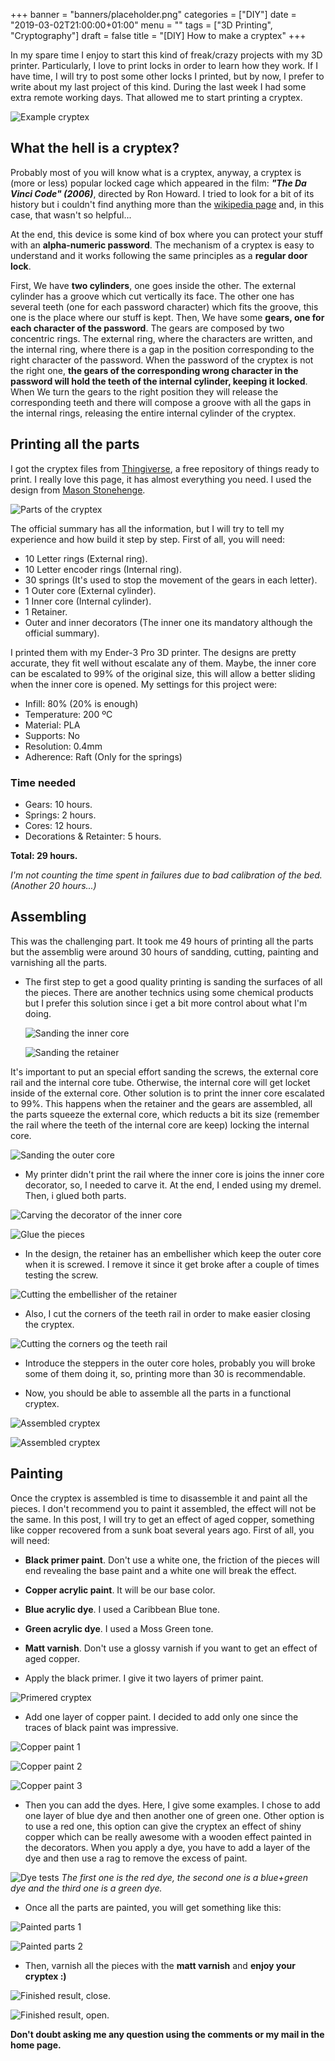 +++
banner = "banners/placeholder.png"
categories = ["DIY"]
date = "2019-03-02T21:00:00+01:00"
menu = ""
tags = ["3D Printing", "Cryptography"]
draft = false
title = "[DIY] How to make a cryptex"
+++

In my spare time I enjoy to start this kind of freak/crazy projects with my 3D printer. Particularly, I love to print locks in order to learn how they work. If I have time, I will try to post some other locks I printed, but by now, I prefer to write about my last project of this kind. During the last week I had some extra remote working days. That allowed me to start printing a cryptex.

![Example cryptex](/images/cryptex/cryptex.jpg)

## What the hell is a cryptex?

Probably most of you will know what is a cryptex, anyway, a cryptex is (more or less) popular locked cage which appeared in the film: *__"The Da Vinci Code" (2006)__*, directed by Ron Howard. I tried to look for a bit of its history but i couldn't find anything more than the [wikipedia page](https://en.wikipedia.org/wiki/Cryptex) and, in this case, that wasn't so helpful...

At the end, this device is some kind of box where you can protect your stuff with an __alpha-numeric password__. The mechanism of a cryptex is easy to understand and it works following the same principles as a __regular door lock__.

First, We have __two cylinders__, one goes inside the other. The external cylinder has a groove which cut vertically its face. The other one has several teeth (one for each password character) which fits the groove, this one is the place where our stuff is kept. Then, We have some __gears, one for each character of the password__. The gears are composed by two concentric rings. The external ring, where the characters are written, and the internal ring, where there is a gap in the position corresponding to the right character of the password. When the password of the cryptex is not the right one, __the gears of the corresponding wrong character in the password will hold the teeth of the internal cylinder, keeping it locked__. When We turn the gears to the right position they will release the corresponding teeth and there will compose a groove with all the gaps in the internal rings, releasing the entire internal cylinder of the cryptex.

## Printing all the parts

I got the cryptex files from [Thingiverse](https://www.thingiverse.com/), a free repository of things ready to print. I really love this page, it has almost everything you need. I used the design from [Mason Stonehenge](https://www.thingiverse.com/MasonStonehenge/about).

![Parts of the cryptex](/images/cryptex/parts.jpg)

The official summary has all the information, but I will try to tell my experience and how build it step by step. First of all, you will need:

* 10 Letter rings (External ring).
* 10 Letter encoder rings (Internal ring).
* 30 springs (It's used to stop the movement of the gears in each letter).
* 1 Outer core (External cylinder).
* 1 Inner core (Internal cylinder).
* 1 Retainer.
* Outer and inner decorators (The inner one its mandatory although the official summary).

I printed them with my Ender-3 Pro 3D printer. The designs are pretty accurate, they fit well without escalate any of them. Maybe, the inner core can be escalated to 99% of the original size, this will allow a better sliding when the inner core is opened. My settings for this project were:

* Infill: 80% (20% is enough)
* Temperature: 200 ºC
* Material: PLA
* Supports: No
* Resolution: 0.4mm
* Adherence: Raft (Only for the springs)

### Time needed

* Gears: 10 hours.
* Springs: 2 hours.
* Cores: 12 hours.
* Decorations & Retainter: 5 hours.

__Total: 29 hours.__

*I'm not counting the time spent in failures due to bad calibration of the bed. (Another 20 hours...)*

## Assembling

This was the challenging part. It took me 49 hours of printing all the parts but the assemblig were around 30 hours of sandding, cutting, painting and varnishing all the parts.

* The first step to get a good quality printing is sanding the surfaces of all the pieces. There are another technics using some chemical products but I prefer this solution since i get a bit more control about what I'm doing.

  ![Sanding the inner core](/images/cryptex/sanding1.jpg)

  ![Sanding the retainer](/images/cryptex/sanding2.png)

It's important to put an special effort sanding the screws, the external core rail and the internal core tube. Otherwise, the internal core will get locket inside of the external core. Other solution is to print the inner core escalated to 99%. This happens when the retainer and the gears are assembled, all the parts squeeze the external core, which reducts a bit its  size (remember the rail where the teeth of the internal core are keep) locking the internal core.

  ![Sanding the outer core](/images/cryptex/sanding3.jpg)

* My printer didn't print the rail where the inner core is joins the inner core decorator, so, I needed to carve it. At the end, I ended using my dremel. Then, i glued both parts.

![Carving the decorator of the inner core](/images/cryptex/carving.jpg)

![Glue the pieces](/images/cryptex/glue.jpg)

* In the design, the retainer has an embellisher which keep the outer core when it is screwed. I remove it since it get broke after a couple of times testing the screw.

![Cutting the embellisher of the retainer](/images/cryptex/embellisher.jpg)

* Also, I cut the corners of the teeth rail in order to make easier closing the cryptex.

![Cutting the corners og the teeth rail](/images/cryptex/railcorner.jpg)

* Introduce the steppers in the outer core holes, probably you will broke some of them doing it, so, printing more than 30 is recommendable.

* Now, you should be able to assemble all the parts in a functional cryptex.

![Assembled cryptex](/images/cryptex/rawcryptex.jpg)

![Assembled cryptex](/images/cryptex/rawcryptex2.jpg)

## Painting

Once the cryptex is assembled is time to disassemble it and paint all the pieces. I don't recommend you to paint it assembled, the effect will not be the same. In this post, I will try to get an effect of aged copper, something like copper recovered from a sunk boat several years ago. First of all, you will need:

* **Black primer paint**. Don't use a white one, the friction of the pieces will end revealing the base paint and a white one will break the effect.
* **Copper acrylic paint**. It will be our base color.
* **Blue acrylic dye**. I used a Caribbean Blue tone.
* **Green acrylic dye**. I used a Moss Green tone.
* **Matt varnish**. Don't use a glossy varnish if you want to get an effect of aged copper.

* Apply the black primer. I give it two layers of primer paint.

![Primered cryptex](/images/cryptex/primer.jpg)

* Add one layer of copper paint. I decided to add only one since the traces of black paint was impressive.

![Copper paint 1](/images/cryptex/copper1.jpg)

![Copper paint 2](/images/cryptex/copper2.jpg)

![Copper paint 3](/images/cryptex/copper3.jpg)

* Then you can add the dyes. Here, I give some examples. I chose to add one layer of blue dye and then another one of green one. Other option is to use a red one, this option can give the cryptex an effect of shiny copper which can be really awesome with a wooden effect painted in the decorators. When you apply a dye, you have to add a layer of the dye and then use a rag to remove the excess of paint.

![Dye tests](/images/cryptex/dyetest.jpg)
*The first one is the red dye, the second one is a blue+green dye and the third one is a green dye.*

* Once all the parts are painted, you will get something like this:

![Painted parts 1](/images/cryptex/painted1.jpg)

![Painted parts 2](/images/cryptex/painted2.jpg)

* Then, varnish all the pieces with the **matt varnish** and **enjoy your cryptex :)**

![Finished result, close.](/images/cryptex/finalclosed.jpg)

![Finished result, open.](/images/cryptex/finalopen.jpg)

**Don't doubt asking me any question using the comments or my mail in the home page.**
